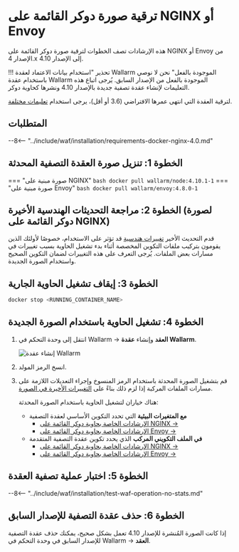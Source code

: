# ترقية صورة دوكر القائمة على NGINX أو Envoy

هذه الإرشادات تصف الخطوات لترقية صورة دوكر القائمة على NGINX أو Envoy من الإصدار 4.x إلى الإصدار 4.10.

!!! تحذير "استخدام بيانات الاعتماد لعقدة Wallarm الموجودة بالفعل"
    نحن لا نوصي باستخدام عقدة Wallarm الموجودة بالفعل من الإصدار السابق. يُرجى اتباع هذه التعليمات لإنشاء عقدة تصفية جديدة بالإصدار 4.10 ونشرها كحاوية دوكر.

لترقية العقدة التي انتهى عمرها الافتراضي (3.6 أو أقل)، يرجى استخدام [تعليمات مختلفة](older-versions/docker-container.md).

## المتطلبات

--8<-- "../include/waf/installation/requirements-docker-nginx-4.0.md"

## الخطوة 1: تنزيل صورة العقدة التصفية المحدثة

=== "صورة مبنية على NGINX"
    ``` bash
    docker pull wallarm/node:4.10.1-1
    ```
=== "صورة مبنية على Envoy"
    ``` bash
    docker pull wallarm/envoy:4.8.0-1
    ```

## الخطوة 2: مراجعة التحديثات الهندسية الأخيرة (لصورة دوكر القائمة على NGINX)

قدم التحديث الأخير [تغييرات هندسية](what-is-new.md#optimized-and-more-secure-nginx-based-docker-image) قد تؤثر على الاستخدام، خصوصًا لأولئك الذين يقومون بتركيب ملفات التكوين المخصصة أثناء بدء تشغيل الحاوية بسبب تغييرات في مسارات بعض الملفات. يُرجى التعرف على هذه التغييرات لضمان التكوين الصحيح واستخدام الصورة الجديدة.

## الخطوة 3: إيقاف تشغيل الحاوية الجارية

```bash
docker stop <RUNNING_CONTAINER_NAME>
```

## الخطوة 4: تشغيل الحاوية باستخدام الصورة الجديدة

1. انتقل إلى وحدة التحكم في Wallarm → **العقد** وإنشاء **عقدة Wallarm**.

    ![إنشاء عقدة Wallarm](../images/user-guides/nodes/create-wallarm-node-name-specified.png)
1. انسخ الرمز المولد.
1. قم بتشغيل الصورة المحدثة باستخدام الرمز المنسوخ وإجراء التعديلات اللازمة على مسارات الملفات المركبة إذا لزم ذلك بناءً على [التغييرات الأخيرة في الصورة](what-is-new.md#optimized-and-more-secure-nginx-based-docker-image).
    
    هناك خياران لتشغيل الحاوية باستخدام الصورة المحدثة:

    * **مع المتغيرات البيئية** التي تحدد التكوين الأساسي لعقدة التصفية
        * [الإرشادات الخاصة بحاوية دوكر القائمة على NGINX →](../admin-en/installation-docker-en.md#run-the-container-passing-the-environment-variables)
        * [الإرشادات الخاصة بحاوية دوكر القائمة على Envoy →](../admin-en/installation-guides/envoy/envoy-docker.md#run-the-container-passing-the-environment-variables)
    * **في الملف التكويني المركب** الذي يحدد تكوين عقدة التصفية المتقدمة
        * [الإرشادات الخاصة بحاوية دوكر القائمة على NGINX →](../admin-en/installation-docker-en.md#run-the-container-mounting-the-configuration-file)
        * [الإرشادات الخاصة بحاوية دوكر القائمة على Envoy →](../admin-en/installation-guides/envoy/envoy-docker.md#run-the-container-mounting-envoyyaml)

## الخطوة 5: اختبار عملية تصفية العقدة

--8<-- "../include/waf/installation/test-waf-operation-no-stats.md"

## الخطوة 6: حذف عقدة التصفية للإصدار السابق

إذا كانت الصورة المُنشرة للإصدار 4.10 تعمل بشكل صحيح، يمكنك حذف عقدة التصفية للإصدار السابق في وحدة التحكم في Wallarm → **العقد**.